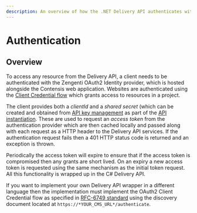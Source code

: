 ```yaml
---
description: An overview of how the .NET Delivery API authenticates with Contensis. 
---
```

# Authentication

## Overview

To access any resource from the Delivery API, a client needs to be authenticated with the Zengenti OAuth2 Identity provider, which is hosted alongside the Contensis web application. Websites are authenticated using the [Client Credential flow](https://tools.ietf.org/html/rfc6749#section-4.4) which grants access to resources in a project.

The client provides both a *clientId* and a *shared secret* (which can be created and obtained from [API key management](https://zenhub.zengenti.com/Contensis/11.2/kb/content-types-and-entries/api-keys/api-key-overview.aspx) as part of the [API instantiation](/key-concepts/api-instantiation.md). These are used to request an *access token* from the authentication provider which are then cached locally and passed along with each request as a HTTP header to the Delivery API services. If the authentication request fails then a 401 HTTP status code is returned and an exception is thrown.

Periodically the access token will expire to ensure that if the access token is compromised then any grants are short lived. On an expiry a new access token is requested using the same mechanism as the initial token request. All this functionality is wrapped up in the C# Delivery API.

If you want to implement your own Delivery API wrapper in a different language then the implementation must implement the OAuth2 Client Credential flow as specified in [RFC-6749 standard](https://tools.ietf.org/html/rfc6749#section-4.4) using the discovery document located at `https://*YOUR_CMS_URL*/authenticate`.
